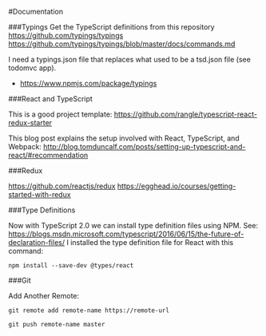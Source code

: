 
#Documentation

###Typings
Get the TypeScript definitions from this repository
https://github.com/typings/typings
https://github.com/typings/typings/blob/master/docs/commands.md


I need a typings.json file that replaces what used to be a tsd.json file (see todomvc app).
* https://www.npmjs.com/package/typings

###React and TypeScript

This is a good project template:
https://github.com/rangle/typescript-react-redux-starter

This blog post explains the setup involved with React, TypeScript, and Webpack:
http://blog.tomduncalf.com/posts/setting-up-typescript-and-react/#recommendation

###Redux

https://github.com/reactjs/redux
https://egghead.io/courses/getting-started-with-redux

###Type Definitions

Now with TypeScript 2.0 we can install type definition files using NPM.
See: https://blogs.msdn.microsoft.com/typescript/2016/06/15/the-future-of-declaration-files/
I installed the type definition file for React with this command:

    npm install --save-dev @types/react

###Git

Add Another Remote:

    git remote add remote-name https://remote-url

    git push remote-name master
